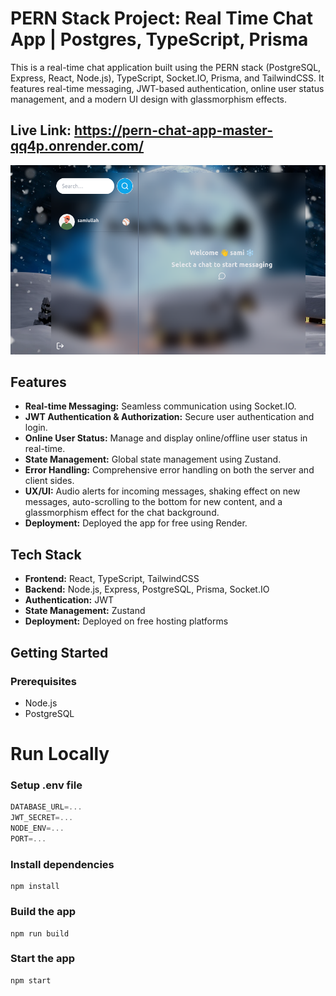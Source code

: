 # PERN Stack Project: Real Time Chat App | Postgres, TypeScript, Prisma

This is a real-time chat application built using the PERN stack (PostgreSQL, Express, React, Node.js), TypeScript, Socket.IO, Prisma, and TailwindCSS. It features real-time messaging, JWT-based authentication, online user status management, and a modern UI design with glassmorphism effects.

## Live Link: https://pern-chat-app-master-qq4p.onrender.com/

![alt text](<Screenshot from 2024-12-07 12-14-11.png>)

## Features

- **Real-time Messaging:** Seamless communication using Socket.IO.
- **JWT Authentication & Authorization:** Secure user authentication and login.
- **Online User Status:** Manage and display online/offline user status in real-time.
- **State Management:** Global state management using Zustand.
- **Error Handling:** Comprehensive error handling on both the server and client sides.
- **UX/UI:** Audio alerts for incoming messages, shaking effect on new messages, auto-scrolling to the bottom for new content, and a glassmorphism effect for the chat background.
- **Deployment:** Deployed the app for free using Render.

## Tech Stack

- **Frontend:** React, TypeScript, TailwindCSS
- **Backend:** Node.js, Express, PostgreSQL, Prisma, Socket.IO
- **Authentication:** JWT
- **State Management:** Zustand
- **Deployment:** Deployed on free hosting platforms

## Getting Started

### Prerequisites

- Node.js
- PostgreSQL

# Run Locally

### Setup .env file

```js
DATABASE_URL=...
JWT_SECRET=...
NODE_ENV=...
PORT=...
```

### Install dependencies

```shell
npm install
```

### Build the app

```shell
npm run build
```

### Start the app

```shell
npm start
```



